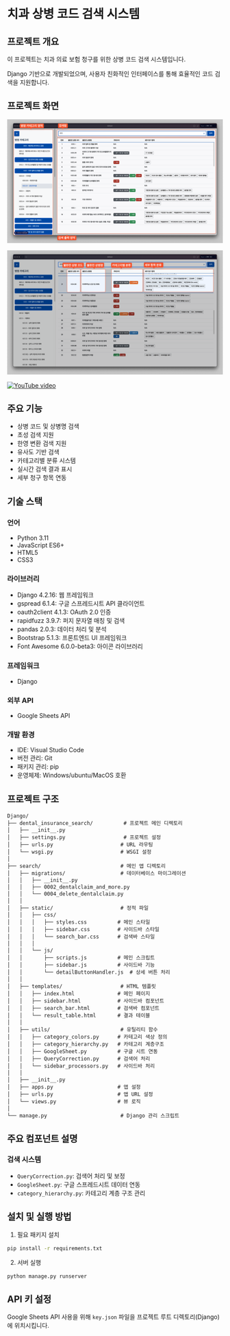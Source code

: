 # 치과 상병 코드 검색 시스템

## 프로젝트 개요
이 프로젝트는 치과 의료 보험 청구를 위한 상병 코드 검색 시스템입니다. 

Django 기반으로 개발되었으며, 사용자 친화적인 인터페이스를 통해 효율적인 코드 검색을 지원합니다.

## 프로젝트 화면

![alt text](images/image-01.png)

![alt text](images/image-02.png)

[![YouTube video](https://img.youtube.com/vi/rd_b_Vuj7J0/0.jpg)](https://www.youtube.com/watch?v=rd_b_Vuj7J0)


## 주요 기능
- 상병 코드 및 상병명 검색
- 초성 검색 지원
- 한영 변환 검색 지원
- 유사도 기반 검색
- 카테고리별 분류 시스템
- 실시간 검색 결과 표시
- 세부 청구 항목 연동

## 기술 스택


### 언어
- Python 3.11
- JavaScript ES6+
- HTML5
- CSS3
  
### 라이브러리
- Django 4.2.16: 웹 프레임워크
- gspread 6.1.4: 구글 스프레드시트 API 클라이언트
- oauth2client 4.1.3: OAuth 2.0 인증
- rapidfuzz 3.9.7: 퍼지 문자열 매칭 및 검색
- pandas 2.0.3: 데이터 처리 및 분석
- Bootstrap 5.1.3: 프론트엔드 UI 프레임워크
- Font Awesome 6.0.0-beta3: 아이콘 라이브러리

### 프레임워크
- Django

### 외부 API
- Google Sheets API

### 개발 환경
- IDE: Visual Studio Code
- 버전 관리: Git
- 패키지 관리: pip
- 운영체제: Windows/ubuntu/MacOS 호환

## 프로젝트 구조
```
Django/
├── dental_insurance_search/          # 프로젝트 메인 디렉토리
│   ├── __init__.py
│   ├── settings.py                   # 프로젝트 설정
│   ├── urls.py                      # URL 라우팅
│   └── wsgi.py                      # WSGI 설정
│
├── search/                          # 메인 앱 디렉토리
│   ├── migrations/                  # 데이터베이스 마이그레이션
│   │   ├── __init__.py
│   │   ├── 0002_dentalclaim_and_more.py
│   │   └── 0004_delete_dentalclaim.py
│   │
│   ├── static/                      # 정적 파일
│   │   ├── css/
│   │   │   ├── styles.css          # 메인 스타일
│   │   │   ├── sidebar.css         # 사이드바 스타일
│   │   │   └── search_bar.css      # 검색바 스타일
│   │   │
│   │   └── js/
│   │       ├── scripts.js          # 메인 스크립트
│   │       ├── sidebar.js          # 사이드바 기능
│   │       └── detailButtonHandler.js  # 상세 버튼 처리
│   │
│   ├── templates/                   # HTML 템플릿
│   │   ├── index.html              # 메인 페이지
│   │   ├── sidebar.html            # 사이드바 컴포넌트
│   │   ├── search_bar.html         # 검색바 컴포넌트
│   │   └── result_table.html       # 결과 테이블
│   │
│   ├── utils/                       # 유틸리티 함수
│   │   ├── category_colors.py      # 카테고리 색상 정의
│   │   ├── category_hierarchy.py   # 카테고리 계층구조
│   │   ├── GoogleSheet.py          # 구글 시트 연동
│   │   ├── QueryCorrection.py      # 검색어 처리
│   │   └── sidebar_processors.py   # 사이드바 처리
│   │
│   ├── __init__.py
│   ├── apps.py                     # 앱 설정
│   ├── urls.py                     # 앱 URL 설정
│   └── views.py                    # 뷰 로직
│
└── manage.py                        # Django 관리 스크립트
```
## 주요 컴포넌트 설명

### 검색 시스템
- `QueryCorrection.py`: 검색어 처리 및 보정
- `GoogleSheet.py`: 구글 스프레드시트 데이터 연동
- `category_hierarchy.py`: 카테고리 계층 구조 관리

## 설치 및 실행 방법

1. 필요 패키지 설치

```bash
pip install -r requirements.txt
```

2. 서버 실행

```bash
python manage.py runserver
```

## API 키 설정
Google Sheets API 사용을 위해 `key.json` 파일을 프로젝트 루트 디렉토리(Django)에 위치시킵니다.